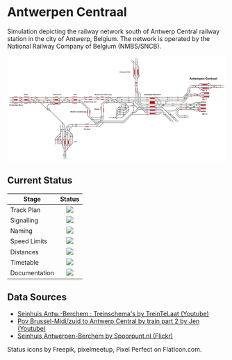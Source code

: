 # Antwerpen Centraal
Simulation depicting the railway network south of Antwerp Central railway station in the city of Antwerp, Belgium.
The network is operated by the National Railway Company of Belgium (NMBS/SNCB). 

![Image of Current State of Map](Images/Antwerpen_Centraal.bmp)

## Current Status

| Stage         | Status        |
| ------------- |:-------------:|
| Track Plan     | <img src="https://image.flaticon.com/icons/svg/1632/1632596.svg" height="24"> |
| Signalling      | <img src="https://image.flaticon.com/icons/svg/1632/1632596.svg" height="24">      |
| Naming | <img src="https://image.flaticon.com/icons/svg/390/390914.svg" height="24">      |
| Speed Limits | <img src="https://image.flaticon.com/icons/svg/390/390914.svg" height="24"> |
| Distances | <img src="https://image.flaticon.com/icons/svg/390/390914.svg" height="24"> |
| Timetable | <img src="https://image.flaticon.com/icons/svg/390/390914.svg" height="24"> |
| Documentation | <img src="https://image.flaticon.com/icons/svg/390/390914.svg" height="24"> |


## Data Sources

- [Seinhuis Antw.-Berchem : Treinschema's by TreinTeLaat (Youtube)](https://www.youtube.com/watch?v=DWOSN8neHZw)
- [Pov Brussel-Midi/zuid to Antwerp Central by train part 2 by Jen (Youtube)](https://www.youtube.com/watch?v=DrwFetQ8PVw&t=808s)
- [Seinhuis Antwerpen-Berchem by Spoorpunt.nl (Flickr)](https://www.flickr.com/photos/spoorpunt/8079995406)

Status icons by Freepik, pixelmeetup, Pixel Perfect on FlatIcon.com.
